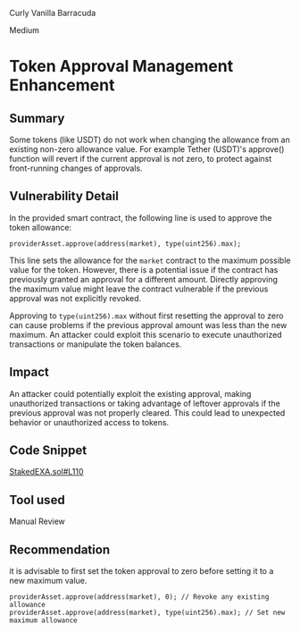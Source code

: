 Curly Vanilla Barracuda

Medium

# Token Approval Management Enhancement

## Summary
Some tokens (like USDT) do not work when changing the allowance from an existing non-zero allowance value. For example Tether (USDT)'s approve() function will revert if the current approval is not zero, to protect against front-running changes of approvals.

## Vulnerability Detail
In the provided smart contract, the following line is used to approve the token allowance:
```solidity
providerAsset.approve(address(market), type(uint256).max);
```
This line sets the allowance for the `market` contract to the maximum possible value for the token. However, there is a potential issue if the contract has previously granted an approval for a different amount. Directly approving the maximum value might leave the contract vulnerable if the previous approval was not explicitly revoked.

Approving to `type(uint256).max` without first resetting the approval to zero can cause problems if the previous approval amount was less than the new maximum. An attacker could exploit this scenario to execute unauthorized transactions or manipulate the token balances.
## Impact
An attacker could potentially exploit the existing approval, making unauthorized transactions or taking advantage of leftover approvals if the previous approval was not properly cleared. This could lead to unexpected behavior or unauthorized access to tokens.


## Code Snippet
[StakedEXA.sol#L110](https://github.com/sherlock-audit/2024-07-exactly-stacking-contracts/blob/main/protocol/contracts/StakedEXA.sol#L110)
## Tool used

Manual Review

## Recommendation
 it is advisable to first set the token approval to zero before setting it to a new maximum value. 
 ```solidity
 providerAsset.approve(address(market), 0); // Revoke any existing allowance
providerAsset.approve(address(market), type(uint256).max); // Set new maximum allowance
 ```